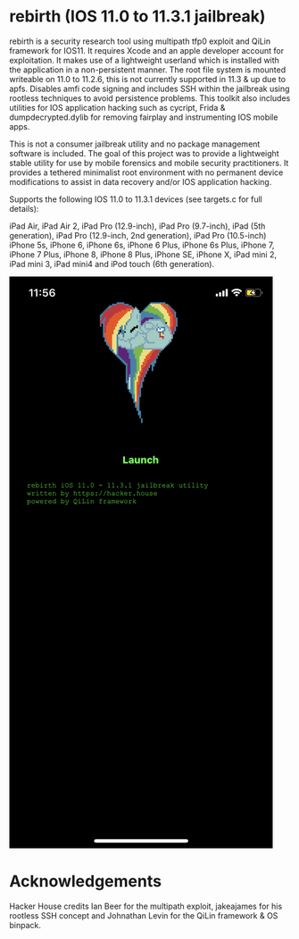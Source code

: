 rebirth (IOS 11.0 to 11.3.1 jailbreak)
======================================
rebirth is a security research tool using multipath tfp0 exploit and QiLin framework for IOS11.
It requires Xcode and an apple developer account for exploitation. It makes use of a lightweight
userland which is installed with the application in a non-persistent manner. The root file system
is mounted writeable on 11.0 to 11.2.6, this is not currently supported in 11.3 & up due to apfs.
Disables amfi code signing and includes SSH within the jailbreak using rootless techniques to avoid
persistence problems. This toolkit also includes utilities for IOS application hacking such as
cycript, Frida & dumpdecrypted.dylib for removing fairplay and instrumenting IOS mobile apps.

This is not a consumer jailbreak utility and no package management software is included. The goal 
of this project was to provide a lightweight stable utility for use by mobile forensics and mobile 
security practitioners. It provides a tethered minimalist root environment with no permanent device
modifications to assist in data recovery and/or IOS application hacking. 

Supports the following IOS 11.0 to 11.3.1 devices (see targets.c for full details):

iPad Air, iPad Air 2, iPad Pro (12.9-inch), iPad Pro (9.7-inch), iPad (5th generation), iPad Pro 
(12.9-inch, 2nd generation), iPad Pro (10.5-inch) iPhone 5s, iPhone 6, iPhone 6s, iPhone 6 Plus, 
iPhone 6s Plus, iPhone 7, iPhone 7 Plus, iPhone 8, iPhone 8 Plus, iPhone SE, iPhone X, iPad mini 2, 
iPad mini 3, iPad mini4 and iPod touch (6th generation).

![screenshot](/screenshot.png)

# Acknowledgements
Hacker House credits Ian Beer for the multipath exploit, jakeajames for his rootless SSH concept
and Johnathan Levin for the QiLin framework & OS binpack. 
